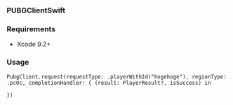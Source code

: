 ### PUBGClientSwift

### Requirements
* Xcode 9.2+

### Usage
```
PubgClient.request(requestType: .playerWithId("hogehoge"), regionType: .pcOc, completionHandler: { (result: PlayerResult?, isSuccess) in
            
})
```
